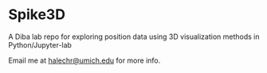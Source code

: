 # Spike3D
A Diba lab repo for exploring position data using 3D visualization methods in Python/Jupyter-lab


Email me at halechr@umich.edu for more info.
